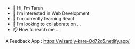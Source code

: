 - 👋 Hi, I’m Tarun
- 👀 I’m interested in Web Development
- 🌱 I’m currently learning React
- 💞️ I’m looking to collaborate on ...
- 📫 How to reach me ...

<!---
trX-X/trX-X is a ✨ special ✨ repository because its `README.md` (this file) appears on your GitHub profile.
You can click the Preview link to take a look at your changes.
--->

A Feedback App : https://wizardly-kare-0d72d5.netlify.app/
